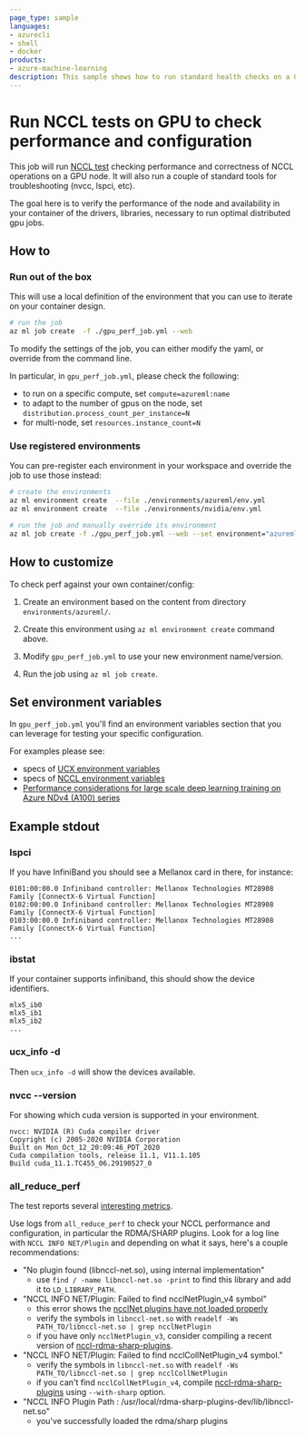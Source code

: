 ```yaml
---
page_type: sample
languages:
- azurecli
- shell
- docker
products:
- azure-machine-learning
description: This sample shows how to run standard health checks on a GPU cluster to test performance and correctness of distributed multinode GPU jobs. It helps with troubleshooting performance issues related to the environment and container.
---
```


# Run NCCL tests on GPU to check performance and configuration

This job will run [NCCL test](https://github.com/NVIDIA/nccl-tests) checking performance and correctness of NCCL operations on a GPU node. It will also run a couple of standard tools for troubleshooting (nvcc, lspci, etc).

The goal here is to verify the performance of the node and availability in your container of the drivers, libraries, necessary to run optimal distributed gpu jobs.

## How to

### Run out of the box

This will use a local definition of the environment that you can use to iterate on your container design.

```bash
# run the job
az ml job create  -f ./gpu_perf_job.yml --web
```

To modify the settings of the job, you can either modify the yaml, or override from the command line.

In particular, in `gpu_perf_job.yml`, please check the following:
- to run on a specific compute, set `compute=azureml:name`
- to adapt to the number of gpus on the node, set `distribution.process_count_per_instance=N`
- for multi-node, set `resources.instance_count=N`

### Use registered environments

You can pre-register each environment in your workspace and override the job to use those instead:

```bash
# create the environments
az ml environment create  --file ./environments/azureml/env.yml
az ml environment create  --file ./environments/nvidia/env.yml

# run the job and manually override its environment
az ml job create -f ./gpu_perf_job.yml --web --set environment="azureml:nccltests_azureml:openmpi4.1.0-cuda11.1-cudnn8-ubuntu18.04"
```

## How to customize

To check perf against your own container/config:

1. Create an environment based on the content from directory `environments/azureml/`.

2. Create this environment using `az ml environment create` command above.

3. Modify `gpu_perf_job.yml` to use your new environment name/version.

4. Run the job using `az ml job create`.

## Set environment variables

In `gpu_perf_job.yml` you'll find an environment variables section that you can leverage for testing your specific configuration.

For examples please see:
- specs of [UCX environment variables](https://rocmdocs.amd.com/en/latest/Remote_Device_Programming/UCXenv.html)
- specs of [NCCL environment variables](https://docs.nvidia.com/deeplearning/nccl/user-guide/docs/env.html)
- [Performance considerations for large scale deep learning training on Azure NDv4 (A100) series](https://techcommunity.microsoft.com/t5/azure-global/performance-considerations-for-large-scale-deep-learning/ba-p/2693834)

## Example stdout

### lspci

If you have InfiniBand you should see a Mellanox card in there, for instance:

```
0101:00:00.0 Infiniband controller: Mellanox Technologies MT28908 Family [ConnectX-6 Virtual Function]
0102:00:00.0 Infiniband controller: Mellanox Technologies MT28908 Family [ConnectX-6 Virtual Function]
0103:00:00.0 Infiniband controller: Mellanox Technologies MT28908 Family [ConnectX-6 Virtual Function]
...
```

### ibstat

If your container supports infiniband, this should show the device identifiers.

```
mlx5_ib0
mlx5_ib1
mlx5_ib2
...
```

### ucx_info -d

Then `ucx_info -d` will show the devices available.

### nvcc --version

For showing which cuda version is supported in your environment.

```
nvcc: NVIDIA (R) Cuda compiler driver
Copyright (c) 2005-2020 NVIDIA Corporation
Built on Mon_Oct_12_20:09:46_PDT_2020
Cuda compilation tools, release 11.1, V11.1.105
Build cuda_11.1.TC455_06.29190527_0
```

### all_reduce_perf

The test reports several [interesting metrics](https://github.com/NVIDIA/nccl-tests/blob/master/doc/PERFORMANCE.md).

Use logs from `all_reduce_perf` to check your NCCL performance and configuration, in particular the RDMA/SHARP plugins. Look for a log line with `NCCL INFO NET/Plugin` and depending on what it says, here's a couple recommendations:

- "No plugin found (libnccl-net.so), using internal implementation"
  - use `find / -name libnccl-net.so -print` to find this library and add it to `LD_LIBRARY_PATH`.
- "NCCL INFO NET/Plugin: Failed to find ncclNetPlugin_v4 symbol"
  - this error shows the [ncclNet plugins have not loaded properly](https://github.com/NVIDIA/nccl/blob/3c223c105a24dff651a67c26fd5f92ba45844345/src/net.cc#L110)
  - verify the symbols in `libnccl-net.so` with `readelf -Ws PATH_TO/libnccl-net.so | grep ncclNetPlugin`
  - if you have only `ncclNetPlugin_v3`, consider compiling a recent version of [nccl-rdma-sharp-plugins](https://github.com/Mellanox/nccl-rdma-sharp-plugins).
- "NCCL INFO NET/Plugin: Failed to find ncclCollNetPlugin_v4 symbol."
  - verify the symbols in `libnccl-net.so` with `readelf -Ws PATH_TO/libnccl-net.so | grep ncclCollNetPlugin`
  - if you can't find `ncclCollNetPlugin_v4`, compile [nccl-rdma-sharp-plugins](https://github.com/Mellanox/nccl-rdma-sharp-plugins) using `--with-sharp` option.
- "NCCL INFO Plugin Path : /usr/local/rdma-sharp-plugins-dev/lib/libnccl-net.so"
  - you've successfully loaded the rdma/sharp plugins
